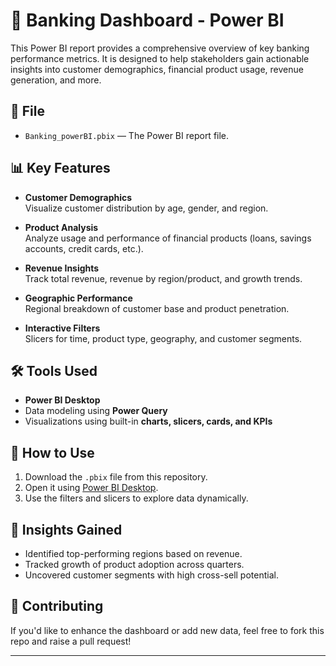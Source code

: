 # 🏦 Banking Dashboard - Power BI

This Power BI report provides a comprehensive overview of key banking performance metrics. It is designed to help stakeholders gain actionable insights into customer demographics, financial product usage, revenue generation, and more.

## 📁 File

- `Banking_powerBI.pbix` — The Power BI report file.

## 📊 Key Features

- **Customer Demographics**  
  Visualize customer distribution by age, gender, and region.

- **Product Analysis**  
  Analyze usage and performance of financial products (loans, savings accounts, credit cards, etc.).

- **Revenue Insights**  
  Track total revenue, revenue by region/product, and growth trends.

- **Geographic Performance**  
  Regional breakdown of customer base and product penetration.

- **Interactive Filters**  
  Slicers for time, product type, geography, and customer segments.

## 🛠 Tools Used

- **Power BI Desktop**
- Data modeling using **Power Query**
- Visualizations using built-in **charts, slicers, cards, and KPIs**

## 📌 How to Use

1. Download the `.pbix` file from this repository.
2. Open it using [Power BI Desktop](https://powerbi.microsoft.com/desktop/).
3. Use the filters and slicers to explore data dynamically.

## 🧠 Insights Gained

- Identified top-performing regions based on revenue.
- Tracked growth of product adoption across quarters.
- Uncovered customer segments with high cross-sell potential.

## 🤝 Contributing

If you'd like to enhance the dashboard or add new data, feel free to fork this repo and raise a pull request!

---
